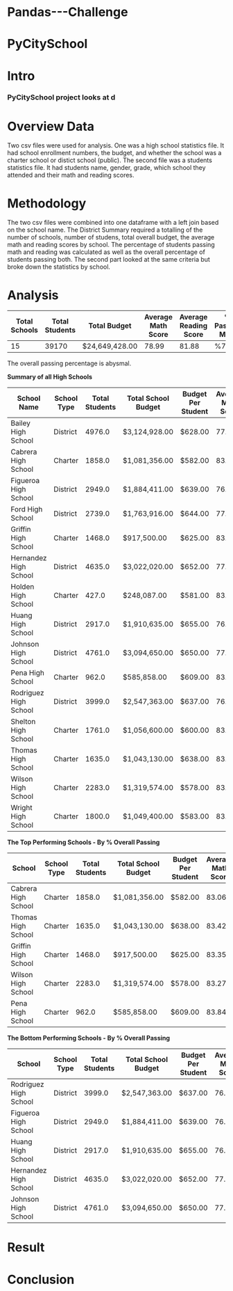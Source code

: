# Pandas---Challenge
# PyCitySchool
# Intro
### PyCitySchool project looks at d

# Overview Data
Two csv files were used for analysis. One was a  high school statistics file.  It had school enrollment numbers, the budget, and whether the school was a charter school or distict school (public). The second file was a students statistics file. It had students name, gender, grade, which school they attended and their math and reading scores.

# Methodology
The two csv files were combined into one dataframe with a left join based on the school name. The District Summary required a totalling of the number of schools, number of studens, total overall budget, the average math and reading scores by school. The percentage of students passing math and reading was calculated as well as the overall percentage of students passing both.  The second part looked at the same criteria but broke down the statistics by school.

# Analysis

Total Schools | Total Students | Total Budget | Average Math Score | Average Reading Score | % Passing Math | % Passing Reading | % Overall Passing
--------------|----------------|--------------|--------------------|-----------------------|----------------|-------------------|------------------
 | 15 | 39170 | $24,649,428.00 | 78.99 | 81.88 | %74.98 | %84.64 | %64.29

The overall passing percentage is abysmal. 



**Summary of all High Schools**

School Name | School Type | Total Students | Total School Budget | Budget Per Student | Average Math Score | Average Reading Score | % Passing Math7 | % Passing Math | % Overall Passing
------- | ------- | ------- | ------- | ------- | ------- | ------- | ------- | ------- | -------
Bailey High School | District | 4976.0 | $3,124,928.00 | $628.00 | 77.05 | 81.03 | %66.68 | %81.93 | %54.64
Cabrera High School | Charter | 1858.0 | $1,081,356.00 | $582.00 | 83.06 | 83.98 | %94.13 | %97.04 | %91.33
Figueroa High School | District | 2949.0 | $1,884,411.00 | $639.00 | 76.71 | 81.16 | %65.99 | %80.74 | %53.20
Ford High School | District | 2739.0 | $1,763,916.00 | $644.00 | 77.10 | 80.75 | %68.31 | %79.30 | %54.29
Griffin High School | Charter | 1468.0 | $917,500.00 | $625.00 | 83.35 | 83.82 | %93.39 | %97.14 | %90.60
Hernandez High School | District | 4635.0 | $3,022,020.00 | $652.00 | 77.29 | 80.93 | %66.75 | %80.86 | %53.53
Holden High School | Charter | 427.0 | $248,087.00 | $581.00 | 83.80 | 83.81 | %92.51 | %96.25 | %89.23
Huang High School | District | 2917.0 | $1,910,635.00 | $655.00 | 76.63 | 81.18 | %65.68 | %81.32 | %53.51
Johnson High School | District | 4761.0 | $3,094,650.00 | $650.00 | 77.07 | 80.97 | %66.06 | %81.22 | %53.54
Pena High School | Charter | 962.0 | $585,858.00 | $609.00 | 83.84 | 84.04 | %94.59 | %95.95 | %90.54
Rodriguez High School | District | 3999.0 | $2,547,363.00 | $637.00 | 76.84 | 80.74 | %66.37 | %80.22 | %52.99
Shelton High School | Charter | 1761.0 | $1,056,600.00 | $600.00 | 83.36 | 83.73 | %93.87 | %95.85 | %89.89
Thomas High School | Charter | 1635.0 | $1,043,130.00 | $638.00 | 83.42 | 83.85 | %93.27 | %97.31 | %90.95
Wilson High School | Charter | 2283.0 | $1,319,574.00 | $578.00 | 83.27 | 83.99 | %93.87 | %96.54 | %90.58
Wright High School | Charter | 1800.0 | $1,049,400.00 | $583.00 | 83.68 | 83.95 | %93.33 | %96.61 | %90.33

**The Top Performing Schools - By % Overall Passing**

School | School Type | Total Students | Total School Budget | Budget Per Student | Average Math Score | Average Reading Score | % Passing Math | % Passing Reading | % Overall Passing
------- | ------- | ------- | ------- | ------- | ------- | ------- | ------- | ------- | -------
Cabrera High School | Charter | 1858.0 | $1,081,356.00 | $582.00 | 83.06 | 83.98 | %94.13 | %97.04 | %91.33
Thomas High School | Charter | 1635.0 | $1,043,130.00 | $638.00 | 83.42 | 83.85 | %93.27 | %97.31 | %90.95
Griffin High School | Charter | 1468.0 | $917,500.00 | $625.00 | 83.35 | 83.82 | %93.39 | %97.14 | %90.60
Wilson High School | Charter | 2283.0 | $1,319,574.00 | $578.00 | 83.27 | 83.99 | %93.87 | %96.54 | %90.58
Pena High School | Charter | 962.0 | $585,858.00 | $609.00 | 83.84 | 84.04 | %94.59 | %95.95 | %90.54

**The Bottom Performing Schools - By % Overall Passing**

School | School Type | Total Students | Total School Budget | Budget Per Student | Average Math Score | Average Reading Score | % Passing Math | % Passing Reading | % Overall Passing
------- | ------- | ------- | ------- | ------- | ------- | ------- | ------- | ------- | -------
Rodriguez High School | District | 3999.0 | $2,547,363.00 | $637.00 | 76.84 | 80.74 | %66.37 | %80.22 | %52.99
Figueroa High School | District | 2949.0 | $1,884,411.00 | $639.00 | 76.71 | 81.16 | %65.99 | %80.74 | %53.20
Huang High School | District | 2917.0 | $1,910,635.00 | $655.00 | 76.63 | 81.18 | %65.68 | %81.32 | %53.51
Hernandez High School | District | 4635.0 | $3,022,020.00 | $652.00 | 77.29 | 80.93 | %66.75 | %80.86 | %53.53
Johnson High School | District | 4761.0 | $3,094,650.00 | $650.00 | 77.07 | 80.97 | %66.06 | %81.22 | %53.54





# Result
# Conclusion
